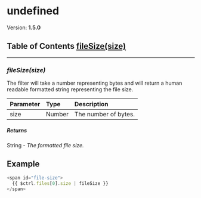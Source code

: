 # undefined


Version: **1.5.0**


## Table of Contents    <a href="#fileSize">fileSize(size)</a><br/>

---

### <a name="fileSize"></a>*fileSize(size)*

The filter will take a number representing bytes and will return a human
readable formatted string representing the file size.

| Parameter | Type | Description |
| :-- | :-- | :-- |
| size | Number | The number of bytes. |

##### Returns

String - *The formatted file size.*

## Example

```javascript
<span id="file-size">
  {{ $ctrl.files[0].size | fileSize }}
</span>
```
